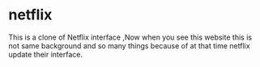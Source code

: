# netflix

This is a clone of Netflix interface ,Now when you see this website this is not same background and so many things because of at that time netflix update their interface.
